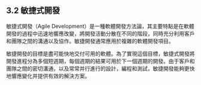 ## 3.2 敏捷式開發

敏捷式開發（Agile Development）是一種軟體開發方法論，其主要特點是在軟體開發的過程中迅速地響應改變，將開發活動分散在不同的階段，同時充分利用客戶和團隊之間的溝通以及協作。敏捷開發通常應用於複雜的軟體開發項目。

敏捷開發的目標是盡可能快地交付可用的軟體。為了實現這個目標，敏捷式開發將開發進程分為多個短週期，每個週期的結果可用於下一個週期的開發。由于客戶和團隊之間的密切溝通，以及常常并行進行的設計，編程和測試，敏捷開發能夠更快地響應變化并提供有效的解決方案。